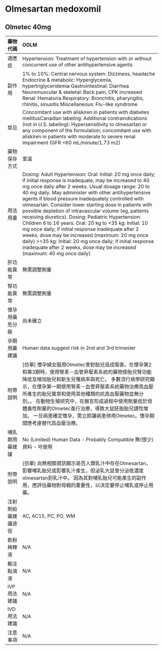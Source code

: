 # Olmesartan medoxomil

## Olmetec 40mg

| 藥物代碼           | OOLM                                                                                                                                                                                                                                                                                                                                                                                                                                                                                                                                                                                                                                                                                                                                                                               |
|:-------------------|:-----------------------------------------------------------------------------------------------------------------------------------------------------------------------------------------------------------------------------------------------------------------------------------------------------------------------------------------------------------------------------------------------------------------------------------------------------------------------------------------------------------------------------------------------------------------------------------------------------------------------------------------------------------------------------------------------------------------------------------------------------------------------------------|
| 適應症             | Hypertension: Treatment of hypertension with or without concurrent use of other antihypertensive agents                                                                                                                                                                                                                                                                                                                                                                                                                                                                                                                                                                                                                                                                            |
| 副作用             | 1% to 10%: Central nervous system: Dizziness, headache Endocrine & metabolic: Hyperglycemia, hypertriglyceridemia Gastrointestinal: Diarrhea Neuromuscular & skeletal: Back pain, CPK increased Renal: Hematuria Respiratory: Bronchitis, pharyngitis, rhinitis, sinusitis Miscellaneous: Flu-like syndrome                                                                                                                                                                                                                                                                                                                                                                                                                                                                        |
| 禁忌               | Concomitant use with aliskiren in patients with diabetes mellitusCanadian labeling: Additional contraindications (not in U.S. labeling): Hypersensitivity to olmesartan or any component of the formulation; concomitant use with aliskiren in patients with moderate to severe renal impairment (GFR <60 mL/minute/1.73 m2)                                                                                                                                                                                                                                                                                                                                                                                                                                                       |
| 藥物保存方式       | 室溫                                                                                                                                                                                                                                                                                                                                                                                                                                                                                                                                                                                                                                                                                                                                                                               |
| 用法用量           | Dosing: Adult Hypertension: Oral: Initial: 20 mg once daily; if initial response is inadequate, may be increased to 40 mg once daily after 2 weeks. Usual dosage range: 20 to 40 mg daily. May administer with other antihypertensive agents if blood pressure inadequately controlled with olmesartan. Consider lower starting dose in patients with possible depletion of intravascular volume (eg, patients receiving diuretics). Dosing: Pediatric Hypertension: Children 6 to 16 years: Oral: 20 kg to <35 kg: Initial: 10 mg once daily; if initial response inadequate after 2 weeks, dose may be increased (maximum: 20 mg once daily) >=35 kg: Initial: 20 mg once daily; if initial response inadequate after 2 weeks, dose may be increased (maximum: 40 mg once daily) |
| 肝功能異常         | 無需調整劑量                                                                                                                                                                                                                                                                                                                                                                                                                                                                                                                                                                                                                                                                                                                                                                       |
| 腎功能異常         | 無需調整劑量                                                                                                                                                                                                                                                                                                                                                                                                                                                                                                                                                                                                                                                                                                                                                                       |
| 懷孕用藥危分級     | 尚未確立                                                                                                                                                                                                                                                                                                                                                                                                                                                                                                                                                                                                                                                                                                                                                                           |
| 孕期用藥建議       | Human data suggest risk in 2nd and 3rd trimester                                                                                                                                                                                                                                                                                                                                                                                                                                                                                                                                                                                                                                                                                                                                   |
| 附帶說明           | [仿單] 懷孕婦女服用Olmetec會對胎兒造成傷害。在懷孕第2和第3期時，使用腎素－血管昇壓素系統的藥物使胎兒腎功能降低及增加胎兒和新生兒罹病率與死亡。 多數流行病學研究顯示，在懷孕第一期使用腎素－血管昇壓素系統藥物治療高血壓所產生的胎兒異常和使用其他種類的抗高血壓藥物並無分別。。 在動物生殖研究中，在器官形成過程中使用劑量低於母體毒性劑量的Olmetec進行治療，導致大鼠胚胎胎兒讀性增加。 一旦病患確定懷孕，需立即讓病患停用Olmetec。懷孕期間應考慮替代高血壓治療。                                                                                                                                                                                                                                                                                                                  |
| 哺乳期用藥建議     | No (Limited) Human Data - Probably Compatible 無(很少)資料 - 可使用                                                                                                                                                                                                                                                                                                                                                                                                                                                                                                                                                                                                                                                                                                                |
| 附帶說明           | [仿單] 尚無相關資訊顯示是否人類乳汁中存在Olmesartan，影響哺乳胎兒或影響乳汁產生，但泌乳大鼠會分泌低濃度olmesartan到乳汁中。 因為其對哺乳胎兒可能產生的副作用，應評估藥物對母親的重要性，以決定要停止哺乳或停止用藥。                                                                                                                                                                                                                                                                                                                                                                                                                                                                                                                                                               |
| 注射劑給藥建議途徑 | AC, AC15, PC, PO, WM                                                                                                                                                                                                                                                                                                                                                                                                                                                                                                                                                                                                                                                                                                                                                               |
| 乾粉稀釋液         | N/A                                                                                                                                                                                                                                                                                                                                                                                                                                                                                                                                                                                                                                                                                                                                                                                |
| 輸注點滴液         | N/A                                                                                                                                                                                                                                                                                                                                                                                                                                                                                                                                                                                                                                                                                                                                                                                |
| IVP 用法建議       | N/A                                                                                                                                                                                                                                                                                                                                                                                                                                                                                                                                                                                                                                                                                                                                                                                |
| IVD 用法建議       | N/A                                                                                                                                                                                                                                                                                                                                                                                                                                                                                                                                                                                                                                                                                                                                                                                |
| 注意事項           | N/A                                                                                                                                                                                                                                                                                                                                                                                                                                                                                                                                                                                                                                                                                                                                                                                |

